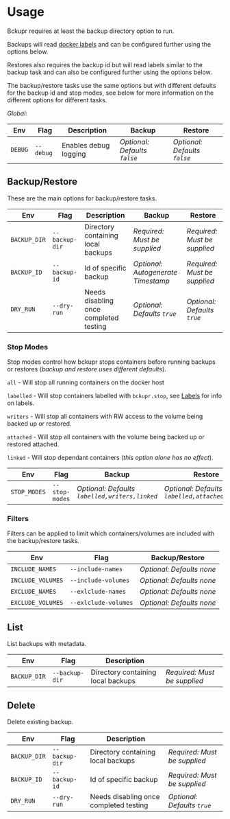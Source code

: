 # Usage

Bckupr requires at least the backup directory option to run. 

Backups will read [docker labels](labels.md) and can be configured further using the options below.

Restores also requires the backup id but will read labels similar to the backup task and can also be configured further using the options below.

The backup/restore tasks use the same options but with different defaults for the backup id and stop modes, see below for more information on the different options for different tasks.

_Global_:

|Env|Flag|Description|Backup|Restore|
|-|-|-|-|-|
|`DEBUG`|`--debug`|Enables debug logging|_Optional: Defaults `false`_|_Optional: Defaults `false`_|

## Backup/Restore

These are the main options for backup/restore tasks.

|Env|Flag|Description|Backup|Restore|
|-|-|-|-|-|
|`BACKUP_DIR`|`--backup-dir`|Directory containing local backups|_Required: Must be supplied_|_Required: Must be supplied_|
|`BACKUP_ID`|`--backup-id`|Id of specific backup|_Optional: Autogenerate Timestamp_|_Required: Must be supplied_|
|`DRY_RUN`|`--dry-run`|Needs disabling once completed testing|_Optional: Defaults `true`_|_Optional: Defaults `true`_|

### Stop Modes

Stop modes control how bckupr stops containers before running backups or restores (_backup and restore uses different defaults_).

`all` - Will stop all running containers on the docker host

`labelled` - Will stop containers labelled with `bckupr.stop`, see [Labels](labels.md) for info on labels.

`writers` - Will stop all containers with RW access to the volume being backed up or restored.

`attached` - Will stop all containers with the volume being backed up or restored attached.

`linked` - Will stop dependant containers (_this option alone has no effect_).

|Env|Flag|Backup|Restore|
|-|-|-|-|
|`STOP_MODES`|`--stop-modes`|_Optional: Defaults `labelled,writers,linked`_|_Optional: Defaults `labelled,attached,linked`_|


### Filters

Filters can be applied to limit which containers/volumes are included with the backup/restore tasks.

|Env|Flag|Backup/Restore|
|-|-|-|
|`INCLUDE_NAMES`|`--include-names`|_Optional: Defaults none_|
|`INCLUDE_VOLUMES`|`--include-volumes`|_Optional: Defaults none_|
|`EXCLUDE_NAMES`|`--exlclude-names`|_Optional: Defaults none_|
|`EXCLUDE_VOLUMES`|`--exlclude-volumes`|_Optional: Defaults none_|

## List

List backups with metadata.

|Env|Flag|Description||
|-|-|-|-|
|`BACKUP_DIR`|`--backup-dir`|Directory containing local backups|_Required: Must be supplied_|_Required: Must be supplied_|

## Delete

Delete existing backup.

|Env|Flag|Description||
|-|-|-|-|
|`BACKUP_DIR`|`--backup-dir`|Directory containing local backups|_Required: Must be supplied_|
|`BACKUP_ID`|`--backup-id`|Id of specific backup|_Required: Must be supplied_|
|`DRY_RUN`|`--dry-run`|Needs disabling once completed testing|_Optional: Defaults `true`_|